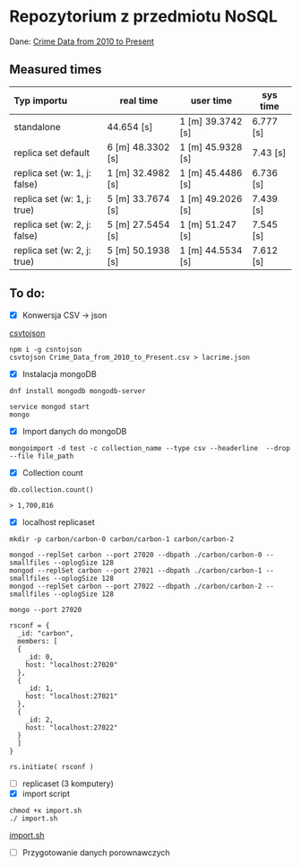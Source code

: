 # Repozytorium z przedmiotu NoSQL

Dane: [Crime Data from 2010 to Present](https://catalog.data.gov/dataset/crime-data-from-2010-to-present)

## Measured times
| Typ importu                   | real time         | user time         | sys time  |
| :---                          | ---               | ---               | ---       |
| standalone                    | 44.654 [s]        | 1 [m] 39.3742 [s] | 6.777 [s] |
| replica set default           | 6 [m] 48.3302 [s] | 1 [m] 45.9328 [s] | 7.43  [s] | 
| replica set (w: 1, j: false)  | 1 [m] 32.4982 [s] | 1 [m] 45.4486 [s] | 6.736 [s] |
| replica set (w: 1, j: true)   | 5 [m] 33.7674 [s] | 1 [m] 49.2026 [s] | 7.439 [s] |
| replica set (w: 2, j: false)  | 5 [m] 27.5454 [s] | 1 [m] 51.247  [s] | 7.545 [s] |
| replica set (w: 2, j: true)   | 5 [m] 50.1938 [s] | 1 [m] 44.5534 [s] | 7.612 [s] |


## To do: 

- [x] Konwersja CSV -> json

[csvtojson](https://www.npmjs.com/package/csvtojson)
```
npm i -g csntojson
csvtojson Crime_Data_from_2010_to_Present.csv > lacrime.json
```
- [x] Instalacja mongoDB
```
dnf install mongodb mongodb-server
```
```
service mongod start
mongo
```
- [x] Import danych do mongoDB
```
mongoimport -d test -c collection_name --type csv --headerline  --drop --file file_path
```
- [x] Collection count
```
db.collection.count()
```
```
> 1,700,816 
```
- [x] localhost replicaset
```
mkdir -p carbon/carbon-0 carbon/carbon-1 carbon/carbon-2
```
```
mongod --replSet carbon --port 27020 --dbpath ./carbon/carbon-0 --smallfiles --oplogSize 128
mongod --replSet carbon --port 27021 --dbpath ./carbon/carbon-1 --smallfiles --oplogSize 128
mongod --replSet carbon --port 27022 --dbpath ./carbon/carbon-2 --smallfiles --oplogSize 128
```
```
mongo --port 27020

rsconf = {
  _id: "carbon",
  members: [
  {
    _id: 0,
    host: "localhost:27020"
  },
  {
    _id: 1,
    host: "localhost:27021"
  },
  {
    _id: 2,
    host: "localhost:27022"
  }
  ]
}

rs.initiate( rsconf )
```
- [ ] replicaset (3 komputery)
- [x] import script
```
chmod +x import.sh
./ import.sh
```
[import.sh](https://github.com/nosql/app-cli-lozovsky/blob/master/import.sh)

- [ ] Przygotowanie danych porownawczych
